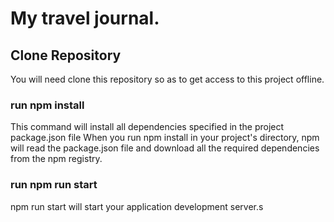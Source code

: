 # My travel journal.

## Clone Repository

You will need clone this repository so as to get access to this project offline.

### run npm install

This command will install all dependencies specified in the project package.json file
When you run npm install in your project's directory, npm will read the package.json file and download all the required dependencies from the npm registry.

### run npm run start

npm run start will start your application development server.s
